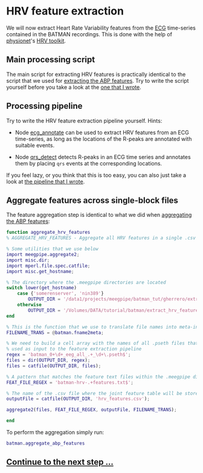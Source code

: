 HRV feature extraction
===

We will now extract Heart Rate Variability features from the [ECG][ecg]
time-series contained in the BATMAN recordings. This is done with the help of
[physionet]'s [HRV toolkit][hrv_toolkit].

[ecg]: http://en.wikipedia.org/wiki/Electrocardiography
[hrv_toolkit]: http://physionet.org/tutorials/hrv-toolkit/
[physionet]: http://physionet.org/


## Main processing script

The main script for extracting HRV features is practically identical to the
script that we used for [extracting the ABP features][abp]. Try to write the
script yourself before you take a look at the [one that
I wrote][extract_abp_feat].

[abp]: ./abp_feat.md
[extract_abp_feat]: ./+batman/extract_abp_features.m


## Processing pipeline

Try to write the HRV feature extraction pipeline yourself. Hints:

* Node [ecg_annotate][ecg_annotate] can be used to extract HRV features from an
  ECG time-series, as long as the locations of the R-peaks are annotated with
  suitable events.

[ecg_annotate]: ../../+meegpipe/+node/+ecg_annotate/README.md

* Node [qrs_detect][qrs_detect] detects R-peaks in an ECG time series and
  annotates them by placing `qrs` events at the corresponding locations.

[qrs_detect]: ../../+meegpipe/+node/+qrs_detect/README.md

If you feel lazy, or you think that this is too easy, you can also just take a
look at [the pipeline that I wrote][mypipe].

[mypipe]: ./+batman/extract_hrv_features_pipeline.m


## Aggregate features across single-block files

The feature aggregation step is identical to what we did when [aggregating the
ABP features][abp]:

[abp]: ./abp_feat.md

````matlab
function aggregate_hrv_features
% AGGREGATE_HRV_FEATURES - Aggregate all HRV features in a single .csv table

% Some utilities that we use below
import meegpipe.aggregate2;
import misc.dir;
import mperl.file.spec.catfile;
import misc.get_hostname;

% The directory where the .meegpipe directories are located
switch lower(get_hostname)
    case {'somerenserver', 'nin389'}
        OUTPUT_DIR = '/data1/projects/meegpipe/batman_tut/gherrero/extract_hrv_features_output';
    otherwise
        OUTPUT_DIR = '/Volumes/DATA/tutorial/batman/extract_hrv_features_output';
end

% This is the function that we use to translate file names into meta-info tags
FILENAME_TRANS = @batman.fname2meta;

% We need to build a cell array with the names of all .pseth files that were
% used as input to the feature extraction pipeline
regex = 'batman_0+\d+_eeg_all_.+_\d+\.pseth$';
files = dir(OUTPUT_DIR, regex);
files = catfile(OUTPUT_DIR, files);

% A pattern that matches the feature text files within the .meegpipe dirs
FEAT_FILE_REGEX = 'batman-hrv-.+features.txt$';

% The name of the .csv file where the joint feature table will be stored
outputFile = catfile(OUTPUT_DIR, 'hrv_features.csv');

aggregate2(files, FEAT_FILE_REGEX, outputFile, FILENAME_TRANS);

end
````

To perform the aggregation simply run:

````matlab
batman.aggregate_abp_features
````

## [Continue to the next step ...][pvt]

[pvt]: ./pvt_feat.md
